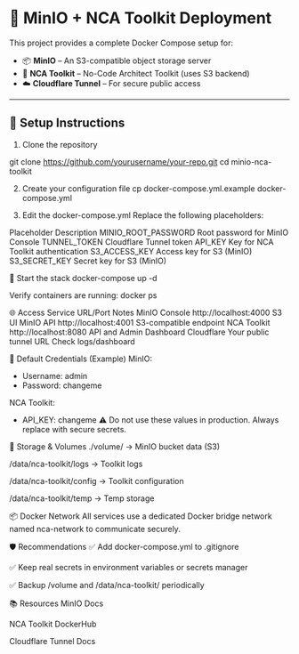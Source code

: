 # 🧰 MinIO + NCA Toolkit Deployment

This project provides a complete Docker Compose setup for:

- 📦 **MinIO** – An S3-compatible object storage server
- 🧱 **NCA Toolkit** – No-Code Architect Toolkit (uses S3 backend)
- ☁️ **Cloudflare Tunnel** – For secure public access

---

## 🔧 Setup Instructions

1. Clone the repository

git clone https://github.com/yourusername/your-repo.git
cd minio-nca-toolkit

2. Create your configuration file
   cp docker-compose.yml.example docker-compose.yml

3. Edit the docker-compose.yml
   Replace the following placeholders:

Placeholder	Description
MINIO_ROOT_PASSWORD	Root password for MinIO Console
TUNNEL_TOKEN	Cloudflare Tunnel token
API_KEY	Key for NCA Toolkit authentication
S3_ACCESS_KEY	Access key for S3 (MinIO)
S3_SECRET_KEY	Secret key for S3 (MinIO)

🚀 Start the stack
docker-compose up -d

Verify containers are running:
docker ps

🌐 Access
Service	URL/Port	Notes
MinIO Console	http://localhost:4000	S3 UI
MinIO API	http://localhost:4001	S3-compatible endpoint
NCA Toolkit	http://localhost:8080	API and Admin Dashboard
Cloudflare	Your public tunnel URL	Check logs/dashboard

🔐 Default Credentials (Example)
MinIO:
  - Username: admin
  - Password: changeme

NCA Toolkit:
  - API_KEY: changeme
⚠️ Do not use these values in production. Always replace with secure secrets.

📁 Storage & Volumes
./volume/ → MinIO bucket data (S3)

/data/nca-toolkit/logs → Toolkit logs

/data/nca-toolkit/config → Toolkit configuration

/data/nca-toolkit/temp → Temp storage

📦 Docker Network
All services use a dedicated Docker bridge network named nca-network to communicate securely.

🛡 Recommendations
✅ Add docker-compose.yml to .gitignore

✅ Keep real secrets in environment variables or secrets manager

✅ Backup /volume and /data/nca-toolkit/ periodically

📚 Resources
MinIO Docs

NCA Toolkit DockerHub

Cloudflare Tunnel Docs

